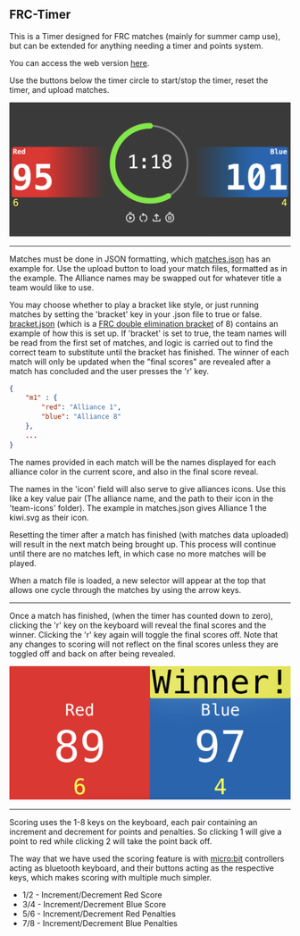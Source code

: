 ## FRC-Timer

This is a Timer designed for FRC matches (mainly for summer camp use), but can be extended for anything needing a timer and points system.

You can access the web version [here](https://netlockj.github.io/frc-timer/).

Use the buttons below the timer circle to start/stop the timer, reset the timer, and upload matches.

<img src="./images/example.png">

---

Matches must be done in JSON formatting, which [matches.json](./matches.json) has an example for. Use the upload button to load your match files, formatted as in the example. The Alliance names may be swapped out for whatever title a team would like to use.

You may choose whether to play a bracket like style, or just running matches by setting the 'bracket' key in your .json file to true or false. [bracket.json](./bracket.json) (which is a [FRC double elimination bracket](https://www.chiefdelphi.com/uploads/default/original/3X/3/e/3e12925af959d0bb1ff88d7756bc47153a7198cf.png) of 8) contains an example of how this is set up. If 'bracket' is set to true, the team names will be read from the first set of matches, and logic is carried out to find the correct team to substitute until the bracket has finished. The winner of each match will only be updated when the "final scores" are revealed after a match has concluded and the user presses the 'r' key.

```json
{
    "m1" : {
        "red": "Alliance 1",
        "blue": "Alliance 8"
    },
    ...
}
```

The names provided in each match will be the names displayed for each alliance color in the current score, and also in the final score reveal.

The names in the 'icon' field will also serve to give alliances icons. Use this like a key value pair (The alliance name, and the path to their icon in the 'team-icons' folder). The example in matches.json gives Alliance 1 the kiwi.svg as their icon.

Resetting the timer after a match has finished (with matches data uploaded) will result in the next match being brought up. This process will continue until there are no matches left, in which case no more matches will be played.

When a match file is loaded, a new selector will appear at the top that allows one cycle through the matches by using the arrow keys.

---

Once a match has finished, (when the timer has counted down to zero), clicking the 'r' key on the keyboard will reveal the final scores and the winner. Clicking the 'r' key again will toggle the final scores off. Note that any changes to scoring will not reflect on the final scores unless they are toggled off and back on after being revealed.

<img src="./images/final-reveal.png">

---

Scoring uses the 1-8 keys on the keyboard, each pair containing an increment and decrement for points and penalties. So clicking 1 will give a point to red while clicking 2 will take the point back off.

The way that we have used the scoring feature is with [micro:bit](https://microbit.org/) controllers acting as bluetooth keyboard, and their buttons acting as the respective keys, which makes scoring with multiple much simpler.

- 1/2 - Increment/Decrement Red Score
- 3/4 - Increment/Decrement Blue Score
- 5/6 - Increment/Decrement Red Penalties
- 7/8 - Increment/Decrement Blue Penalties
